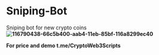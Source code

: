 # Sniping-Bot
Sniping bot for new crypto coins
<b>
![116790438-66c5b400-aab4-11eb-85bf-116a8299ec40](https://github.com/user-attachments/assets/891167cb-d43b-4d84-907c-b53b75635673)

For price and demo
t.me/CryptoWeb3Scripts
